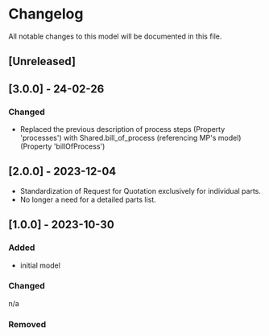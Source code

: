 # Changelog

All notable changes to this model will be documented in this file.

## [Unreleased]

## [3.0.0] - 24-02-26

### Changed

- Replaced the previous description of process steps (Property 'processes') with Shared.bill_of_process (referencing MP's model) (Property 'billOfProcess')

## [2.0.0] - 2023-12-04

- Standardization of Request for Quotation exclusively for individual parts.
- No longer a need for a detailed parts list.

## [1.0.0] - 2023-10-30

### Added

- initial model

### Changed

n/a

### Removed
